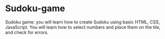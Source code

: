 # Sudoku-game
Sudoku game: you will learn how to create Sudoku using basic HTML, CSS, JavaScript. You will learn how to select numbers and place them on the tile, and check for errors.
